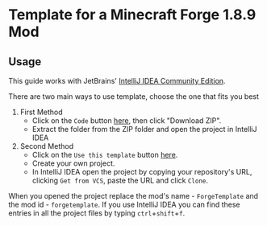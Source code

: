 # Template for a Minecraft Forge 1.8.9 Mod

## Usage
This guide works with JetBrains' [IntelliJ IDEA Community Edition](https://www.jetbrains.com/idea/download/).

There are two main ways to use template, choose the one that fits you best

1. First Method
    * Click on the `Code` button [here](https://github.com/kada49/ForgeTemplate), then click "Download ZIP".
    * Extract the folder from the ZIP folder and open the project in IntelliJ IDEA
2. Second Method
    * Click on the `Use this template` button [here](https://github.com/kada49/ForgeTemplate).
    * Create your own project.
    * In IntelliJ IDEA open the project by copying your repository's URL, clicking `Get from VCS`, paste the URL and click `Clone`.

When you opened the project replace the mod's name - `ForgeTemplate` and the mod id - `forgetemplate`.
If you use IntelliJ IDEA you can find these entries in all the project files by typing `ctrl`+`shift`+`f`.